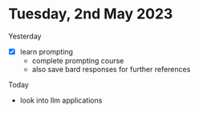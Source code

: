 # Tuesday, 2nd May 2023


Yesterday
- [x] learn prompting
	- complete prompting course
	- also save bard responses for further references


Today
- look into llm applications

